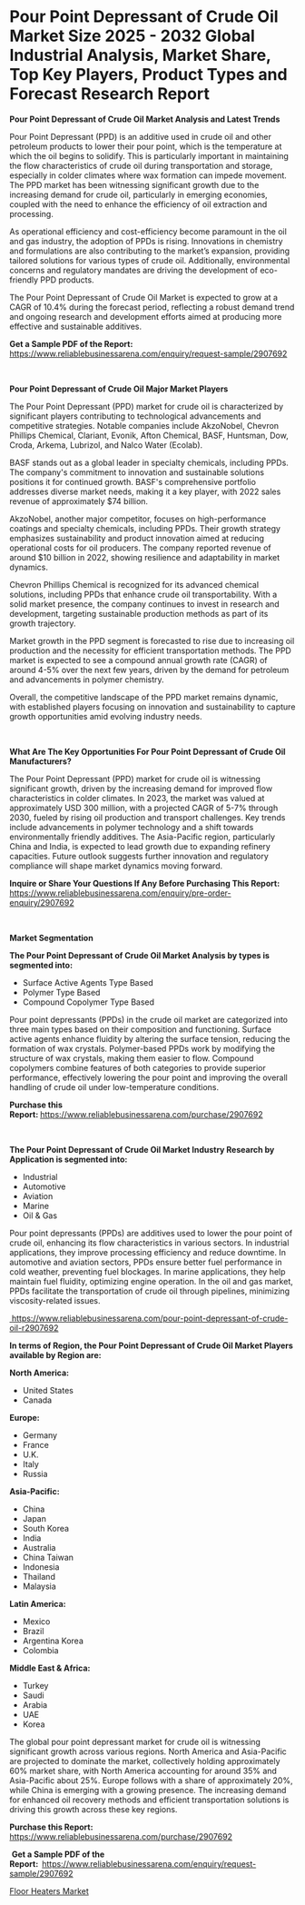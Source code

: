 <p><h1>Pour Point Depressant of Crude Oil Market Size 2025 - 2032 Global Industrial Analysis, Market Share, Top Key Players, Product Types and Forecast Research Report</h1></p><p><strong>Pour Point Depressant of Crude Oil Market Analysis and Latest Trends</strong></p>
<p><p>Pour Point Depressant (PPD) is an additive used in crude oil and other petroleum products to lower their pour point, which is the temperature at which the oil begins to solidify. This is particularly important in maintaining the flow characteristics of crude oil during transportation and storage, especially in colder climates where wax formation can impede movement. The PPD market has been witnessing significant growth due to the increasing demand for crude oil, particularly in emerging economies, coupled with the need to enhance the efficiency of oil extraction and processing.</p><p>As operational efficiency and cost-efficiency become paramount in the oil and gas industry, the adoption of PPDs is rising. Innovations in chemistry and formulations are also contributing to the market’s expansion, providing tailored solutions for various types of crude oil. Additionally, environmental concerns and regulatory mandates are driving the development of eco-friendly PPD products. </p><p>The Pour Point Depressant of Crude Oil Market is expected to grow at a CAGR of 10.4% during the forecast period, reflecting a robust demand trend and ongoing research and development efforts aimed at producing more effective and sustainable additives.</p></p>
<p><strong>Get a Sample PDF of the Report:&nbsp;</strong> <a href="https://www.reliablebusinessarena.com/enquiry/request-sample/2907692?utm_campaign=2488&utm_medium=2&utm_source=Github&utm_content=ia&utm_term=12032025&utm_id=pour-point-depressant-of-crude-oil">https://www.reliablebusinessarena.com/enquiry/request-sample/2907692</a></p>
<p>&nbsp;</p>
<p><strong>Pour Point Depressant of Crude Oil Major Market Players</strong></p>
<p><p>The Pour Point Depressant (PPD) market for crude oil is characterized by significant players contributing to technological advancements and competitive strategies. Notable companies include AkzoNobel, Chevron Phillips Chemical, Clariant, Evonik, Afton Chemical, BASF, Huntsman, Dow, Croda, Arkema, Lubrizol, and Nalco Water (Ecolab).</p><p>BASF stands out as a global leader in specialty chemicals, including PPDs. The company's commitment to innovation and sustainable solutions positions it for continued growth. BASF's comprehensive portfolio addresses diverse market needs, making it a key player, with 2022 sales revenue of approximately $74 billion.</p><p>AkzoNobel, another major competitor, focuses on high-performance coatings and specialty chemicals, including PPDs. Their growth strategy emphasizes sustainability and product innovation aimed at reducing operational costs for oil producers. The company reported revenue of around $10 billion in 2022, showing resilience and adaptability in market dynamics.</p><p>Chevron Phillips Chemical is recognized for its advanced chemical solutions, including PPDs that enhance crude oil transportability. With a solid market presence, the company continues to invest in research and development, targeting sustainable production methods as part of its growth trajectory.</p><p>Market growth in the PPD segment is forecasted to rise due to increasing oil production and the necessity for efficient transportation methods. The PPD market is expected to see a compound annual growth rate (CAGR) of around 4-5% over the next few years, driven by the demand for petroleum and advancements in polymer chemistry.</p><p>Overall, the competitive landscape of the PPD market remains dynamic, with established players focusing on innovation and sustainability to capture growth opportunities amid evolving industry needs.</p></p>
<p>&nbsp;</p>
<p><strong>What Are The Key Opportunities For Pour Point Depressant of Crude Oil Manufacturers?</strong></p>
<p><p>The Pour Point Depressant (PPD) market for crude oil is witnessing significant growth, driven by the increasing demand for improved flow characteristics in colder climates. In 2023, the market was valued at approximately USD 300 million, with a projected CAGR of 5-7% through 2030, fueled by rising oil production and transport challenges. Key trends include advancements in polymer technology and a shift towards environmentally friendly additives. The Asia-Pacific region, particularly China and India, is expected to lead growth due to expanding refinery capacities. Future outlook suggests further innovation and regulatory compliance will shape market dynamics moving forward.</p></p>
<p><strong>Inquire or Share Your Questions If Any Before Purchasing This Report:</strong> <a href="https://www.reliablebusinessarena.com/enquiry/pre-order-enquiry/2907692?utm_campaign=2488&utm_medium=2&utm_source=Github&utm_content=ia&utm_term=12032025&utm_id=pour-point-depressant-of-crude-oil">https://www.reliablebusinessarena.com/enquiry/pre-order-enquiry/2907692</a></p>
<p>&nbsp;</p>
<p><strong>Market Segmentation</strong></p>
<p><strong>The Pour Point Depressant of Crude Oil Market Analysis by types is segmented into:</strong></p>
<p><ul><li>Surface Active Agents Type Based</li><li>Polymer Type Based</li><li>Compound Copolymer Type Based</li></ul></p>
<p><p>Pour point depressants (PPDs) in the crude oil market are categorized into three main types based on their composition and functioning. Surface active agents enhance fluidity by altering the surface tension, reducing the formation of wax crystals. Polymer-based PPDs work by modifying the structure of wax crystals, making them easier to flow. Compound copolymers combine features of both categories to provide superior performance, effectively lowering the pour point and improving the overall handling of crude oil under low-temperature conditions.</p></p>
<p><strong>Purchase this Report:&nbsp;</strong><a href="https://www.reliablebusinessarena.com/purchase/2907692?utm_campaign=2488&utm_medium=2&utm_source=Github&utm_content=ia&utm_term=12032025&utm_id=pour-point-depressant-of-crude-oil">https://www.reliablebusinessarena.com/purchase/2907692</a></p>
<p>&nbsp;</p>
<p><strong>The Pour Point Depressant of Crude Oil Market Industry Research by Application is segmented into:</strong></p>
<p><ul><li>Industrial</li><li>Automotive</li><li>Aviation</li><li>Marine</li><li>Oil & Gas</li></ul></p>
<p><p>Pour point depressants (PPDs) are additives used to lower the pour point of crude oil, enhancing its flow characteristics in various sectors. In industrial applications, they improve processing efficiency and reduce downtime. In automotive and aviation sectors, PPDs ensure better fuel performance in cold weather, preventing fuel blockages. In marine applications, they help maintain fuel fluidity, optimizing engine operation. In the oil and gas market, PPDs facilitate the transportation of crude oil through pipelines, minimizing viscosity-related issues.</p></p>
<p><a href="https://www.reliablebusinessarena.com/pour-point-depressant-of-crude-oil-r2907692?utm_campaign=2488&utm_medium=2&utm_source=Github&utm_content=ia&utm_term=12032025&utm_id=pour-point-depressant-of-crude-oil">&nbsp;https://www.reliablebusinessarena.com/pour-point-depressant-of-crude-oil-r2907692</a></p>
<p><strong>In terms of Region, the Pour Point Depressant of Crude Oil Market Players available by Region are:</strong></p>
<p>
    <p> <strong> North America: </strong>
        <ul>
            <li>United States</li>
            <li>Canada</li>
        </ul>
        </p> 
    <p> <strong> Europe: </strong>
        <ul>
            <li>Germany</li>
            <li>France</li>
            <li>U.K.</li>
            <li>Italy</li>
            <li>Russia</li>
        </ul>
        </p> 
    <p> <strong> Asia-Pacific: </strong>
        <ul>
            <li>China</li>
            <li>Japan</li>
            <li>South Korea</li>
            <li>India</li>
            <li>Australia</li>
            <li>China Taiwan</li>
            <li>Indonesia</li>
            <li>Thailand</li>
            <li>Malaysia</li>
        </ul>
        </p> 
    <p> <strong> Latin America: </strong>
        <ul>
            <li>Mexico</li>
            <li>Brazil</li>
            <li>Argentina Korea</li>
            <li>Colombia</li>
        </ul>
        </p> 
    <p> <strong> Middle East & Africa: </strong>
        <ul>
            <li>Turkey</li>
            <li>Saudi</li>
            <li>Arabia</li>
            <li>UAE</li>
            <li>Korea</li>
        </ul>
    </p>
    </p>
<p><p>The global pour point depressant market for crude oil is witnessing significant growth across various regions. North America and Asia-Pacific are projected to dominate the market, collectively holding approximately 60% market share, with North America accounting for around 35% and Asia-Pacific about 25%. Europe follows with a share of approximately 20%, while China is emerging with a growing presence. The increasing demand for enhanced oil recovery methods and efficient transportation solutions is driving this growth across these key regions.</p></p>
<p><strong>Purchase this Report: </strong><a href="https://www.reliablebusinessarena.com/purchase/2907692?utm_campaign=2488&utm_medium=2&utm_source=Github&utm_content=ia&utm_term=12032025&utm_id=pour-point-depressant-of-crude-oil">https://www.reliablebusinessarena.com/purchase/2907692</a></p>
<p>&nbsp;<strong>Get a Sample PDF of the Report:&nbsp;&nbsp;</strong><a href="https://www.reliablebusinessarena.com/enquiry/request-sample/2907692?utm_campaign=2488&utm_medium=2&utm_source=Github&utm_content=ia&utm_term=12032025&utm_id=pour-point-depressant-of-crude-oil">https://www.reliablebusinessarena.com/enquiry/request-sample/2907692</a></p>
<p><strong></strong></p>
<p><p><a href="https://github.com/bolalfredia7777/Market-Research-Report-List-1/blob/main/floor-heaters-market.md?utm_campaign=2488&utm_medium=2&utm_source=Github&utm_content=ia&utm_term=12032025&utm_id=pour-point-depressant-of-crude-oil">Floor Heaters Market</a></p></p>